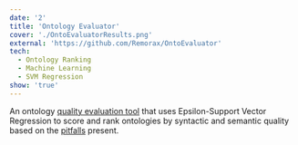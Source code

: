 ```yaml
---
date: '2'
title: 'Ontology Evaluator'
cover: './OntoEvaluatorResults.png'
external: 'https://github.com/Remorax/OntoEvaluator'
tech:
  - Ontology Ranking
  - Machine Learning
  - SVM Regression
show: 'true'
---
```


An ontology [quality evaluation tool](http://ontoevaluator.herokuapp.com/) that uses Epsilon-Support Vector Regression to score and rank ontologies by syntactic and semantic quality based on the [pitfalls](http://oops.linkeddata.es/catalogue.jsp) present.
